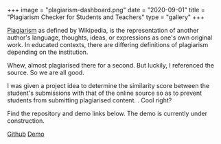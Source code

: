 +++
image = "plagiarism-dashboard.png"
date = "2020-09-01"
title = "Plagiarism Checker for Students and Teachers"
type = "gallery"
+++

[Plagiarism](https://en.wikipedia.org/wiki/Plagiarism) as defined by Wikipedia, is the representation of another author's language, thoughts, ideas, or expressions as one's own original work. In educated contexts, there are differing definitions of plagiarism depending on the institution.

Whew, almost plagiarised there for a second. But luckily, I referenced the source. So we are all good.

I was given a project idea to determine the similarity score between the student's submissions with that of the online source so as to prevent students from submitting plagiarised content. . Cool right?

Find the repository and demo links below. The demo is currently under construction.

[Github](https://github.com/PaulOfili/Plagiarism_Checker) [Demo](https://paul-plagiarism-checker.netlify.app/)